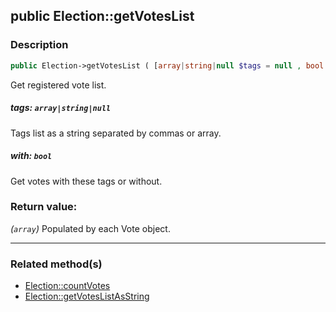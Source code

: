 ## public Election::getVotesList

### Description    

```php
public Election->getVotesList ( [array|string|null $tags = null , bool $with = true] ): array
```

Get registered vote list.
    

##### **tags:** *```array|string|null```*   
Tags list as a string separated by commas or array.    


##### **with:** *```bool```*   
Get votes with these tags or without.    


### Return value:   

*(```array```)* Populated by each Vote object.


---------------------------------------

### Related method(s)      

* [Election::countVotes](/Docs/MethodsReferences/Election%20Class/public%20Election--countVotes.md)    
* [Election::getVotesListAsString](/Docs/MethodsReferences/Election%20Class/public%20Election--getVotesListAsString.md)    
